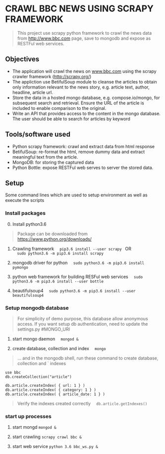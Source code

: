 # CRAWL BBC NEWS USING SCRAPY FRAMEWORK

>This project use scrapy python framework to crawl the news data from http://www.bbc.com page, save to mongodb and expose as RESTFul web services.


## Objectives

- The application will crawl the news on www.bbc.com using the scrapy crawler framework (http://scrapy.org/) 
- The appliction use BetifulSoup module to cleanse the articles to obtain only information relevant to the news story, e.g. article text, author, headline, article url.  
- Store the data in a hosted mongo database, e.g. compose.io/mongo, for subsequent search and retrieval.  Ensure the URL of the article is included to enable comparison to the original.
- Write an API that provides access to the content in the mongo database.  The user should be able to search for articles by keyword


## Tools/software used
- Python scrapy framework: crawl and extract data from html response
- BetifulSoup: re-format the html, remove dummy data and extract meaningful text from the article.
- MongoDB: for storing the captured data
- Python Bottle: expose RESTFul web serves to server the stored data.

## Setup

Some command lines which are used to setup environment as well as execute the scripts

### Install packages 

0. Install python3.6
>	Package can be downloaded from https://www.python.org/downloads/

1. Crawling framework
	`	pip3.6 install --user scrapy  `
	OR  
	`	sudo python3.6 -m pip3.6 install scrapy	`

2. mongodb driver for python
	`	sudo python3.6 -m pip3.6 install pymongo	`

3. python web framework for building RESFul web services
	`	sudo python3.6 -m pip3.6 install --user bottle 	`

4. beautifulsoup4
	`	sudo python3.6 -m pip3.6 install --user beautifulsoup4	`

### Setup mongodb database 

> For simplicity of demo purpose, this database allow anonymous access. If you want setup db authentication, need to update the settings.py #MONGO_URI

1.  start mongo daemon
`	mongod &	`

2.  create database, collection and index
`	mongo 	`

> ... and in the mongodb shell, run these command to create database, collection and `
indexes

```
use bbc
db.createCollection("article")

db.article.createIndex( { url: 1 } )
db.article.createIndex( { category: 1 } )
db.article.createIndex( { article_date: 1 } )
```

> Verify the indexes created correctly
`	db.article.getIndexes()	`

### start up processes 

1.  start mongd
` mongod & `

2.  start crawling
` scrapy crawl bbc & `

3.  start web service
` python 3.6 bbc_ws.py & `


